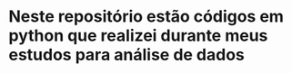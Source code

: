 ﻿# Neste repositório estão códigos em python que realizei durante meus estudos para análise de dados 
